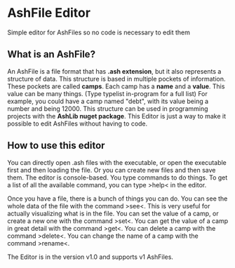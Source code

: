 # AshFile Editor
Simple editor for AshFiles so no code is necessary to edit them

## What is an AshFile?
An AshFile is a file format that has **.ash extension**, but it also represents a structure of data.
This structure is based in multiple pockets of information. These pockets are called **camps**.
Each camp has a **name** and a **value**. This value can be many things. (Type typelist in-program for a full list)
For example, you could have a camp named "debt", with its value being a number and being 12000.
This structure can be used in programming projects with the **AshLib nuget package**.
This Editor is just a way to make it possible to edit AshFiles without having to code.

## How to use this editor
You can directly open .ash files with the executable, or open the executable first and then loading the file. Or you can create new files and then save them.
The editor is console-based. You type commands to do things.
To get a list of all the available command, you can type >help< in the editor.

Once you have a file, there is a bunch of things you can do.
You can see the whole data of the file with the command >see<. This is very useful for actually visualizing what is in the file.
You can set the value of a camp, or create a new one with the command >set<.
You can get the value of a camp in great detail with the command >get<.
You can delete a camp with the command >delete<.
You can change the name of a camp with the command >rename<.

The Editor is in the version v1.0 and supports v1 AshFiles.